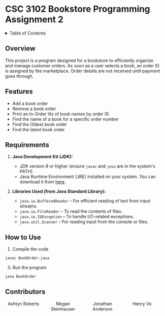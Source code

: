 <!-- Not finished this README btw -->
# CSC 3102 Bookstore Programming Assignment 2
<!-- PLEASE give me a better title name -->


<!-- TABLE OF CONTENTS -->
<details>
    <summary> Table of Contents</summary>
    <ol>
        <li><a href="#Overview">Overview</a></li>
        <li><a href="#Features">Features</a></li>
        <li><a href="#Requirements">Getting Started</a></li>
        <li><a href="#How to Use">How to Use</a></li>
        <li><a href="#Contributors">Contributing</a></li>
    </ol>
</details>


<!-- Overview -->
## Overview

This project is a program designed for a bookstore to efficiently organize and manage customer orders. As soon as a user selects a book, an order ID is assigned by the marketplace. Order details are not received until payment goes through.

<!-- Features -->
## Features

- Add a book order
- Remove a book order
- Print an In-Order lits of book names by order ID
- Find the name of a book for a specific order number
- Find the Oldest book order
- Find the latest book order

<!-- Requirements -->
## Requirements
1. **Java Development Kit (JDK):**  
   - JDK version 8 or higher (ensure `javac` and `java` are in the system's PATH).
   - Java Runtime Environment (JRE) installed on your system. You can download it from <a href="https://www.java.com/en/download/">here</a>.

2. **Libraries Used (from Java Standard Library):**  
   - `java.io.BufferedReader` – For efficient reading of text from input streams.
   - `java.io.FileReader` – To read the contents of files.
   - `java.io.IOException` – To handle I/O-related exceptions.
   - `java.util.Scanner` – For reading input from the console or files.


<!-- How to Use -->
## How to Use
1. Compile the code
```bash
javac BookOrder.java
```

3. Run the program
```bash
java BookOrder
```


<!-- Contributors -->
## Contributors
<div style="display: grid; grid-template-columns: repeat(4, 1fr); text-align: center; width: 100%; gap: 10px;">
  <div>Ashtyn Roberts</div>
  <div>Megan Steinhauser</div>
  <div>Jonathan Anderson</div>
  <div>Henry Vo</div>
</div>
